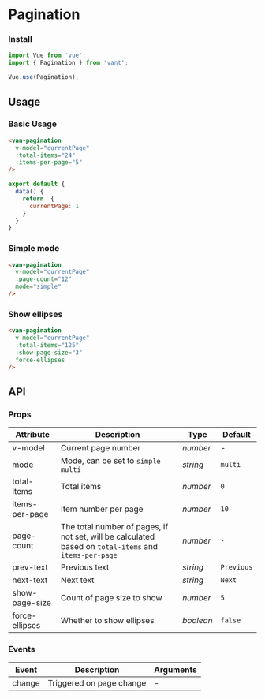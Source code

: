 # Pagination

### Install

```js
import Vue from 'vue';
import { Pagination } from 'vant';

Vue.use(Pagination);
```

## Usage

### Basic Usage

```html
<van-pagination 
  v-model="currentPage" 
  :total-items="24" 
  :items-per-page="5"
/>
```

```js
export default {
  data() {
    return  {
      currentPage: 1
    }
  }
}
```

### Simple mode

```html
<van-pagination 
  v-model="currentPage" 
  :page-count="12"
  mode="simple" 
/>
```

### Show ellipses

```html
<van-pagination 
  v-model="currentPage" 
  :total-items="125" 
  :show-page-size="3" 
  force-ellipses
/>
```

## API

### Props

| Attribute | Description | Type | Default |
|------|------|------|------|
| v-model | Current page number | *number* | - |
| mode | Mode, can be set to `simple` `multi` | *string* | `multi` |
| total-items | Total items | *number* | `0` |
| items-per-page | Item number per page | *number* | `10` |
| page-count | The total number of pages, if not set, will be calculated based on `total-items` and `items-per-page` | *number* | `-` |
| prev-text | Previous text | *string* | `Previous` |
| next-text | Next text | *string* | `Next` |
| show-page-size | Count of page size to show | *number* | `5` |
| force-ellipses | Whether to show ellipses | *boolean* | `false` |

### Events

| Event | Description | Arguments |
|------|------|------|
| change | Triggered on page change | - |
